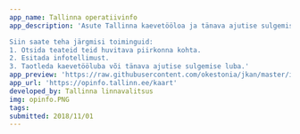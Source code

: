 ```yaml
---
app_name: Tallinna operatiivinfo
app_description: 'Asute Tallinna kaevetööloa ja tänava ajutise sulgemise loa ning teiste teemaa-alal toimuvate teehoiutööde menetlemise infosüsteemi avalehel. Antud infosüsteem töötab alates 01.01.2014.

Siin saate teha järgmisi toiminguid:
1. Otsida teateid teid huvitava piirkonna kohta.
2. Esitada infotellimust.
3. Taotleda kaevetööluba või tänava ajutise sulgemise luba.'
app_preview: 'https://raw.githubusercontent.com/okestonia/jkan/master/img/opinfo.PNG'
app_url: 'https://opinfo.tallinn.ee/kaart'
developed_by: Tallinna linnavalitsus
img: opinfo.PNG
tags:
submitted: 2018/11/01
---
```


